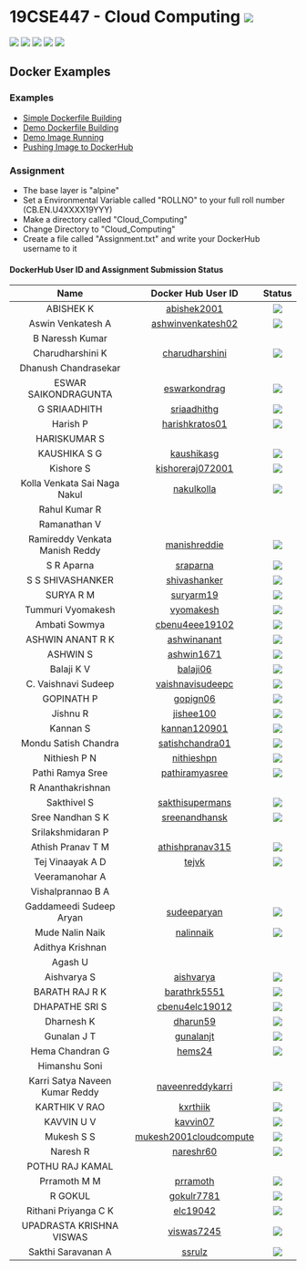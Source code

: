 # 19CSE447 - Cloud Computing ![](https://img.shields.io/badge/-Live-brightgreen)
![](https://img.shields.io/badge/Batch-19EEE-lightgreen) ![](https://img.shields.io/badge/Batch-19ELC-lightgreen) ![](https://img.shields.io/badge/UG-blue) ![](https://img.shields.io/badge/Subject-Cloud-blue) ![](https://img.shields.io/badge/Subject-Elective-purple)

## Docker Examples

### Examples
- [Simple Dockerfile Building](https://www.youtube.com/watch?v=0HCBQpfQE7o)
- [Demo Dockerfile Building](https://www.youtube.com/watch?v=lrTBwlW46Ik)
- [Demo Image Running](https://www.youtube.com/watch?v=ND-qkZVc3KM)
- [Pushing Image to DockerHub](https://www.youtube.com/watch?v=pBdN1OlWGQc)

### Assignment

- The base layer is "alpine"
- Set a Environmental Variable called "ROLLNO" to your full roll number (CB.EN.U4XXXX19YYY)
- Make a directory called "Cloud_Computing"
- Change Directory to "Cloud_Computing"
- Create a file called "Assignment.txt" and write your DockerHub username to it

#### DockerHub User ID and Assignment Submission Status

| Name | Docker Hub User ID | Status | 
|:----:|:------------------:|:------:|
| ABISHEK K | [abishek2001](https://hub.docker.com/u/abishek2001) | ![](https://img.shields.io/badge/-Not_Available-red) |
| Aswin Venkatesh A | [ashwinvenkatesh02](https://hub.docker.com/u/ashwinvenkatesh02) | ![](https://img.shields.io/badge/-Available-darkgreen) |
| B Naressh Kumar | | |
| Charudharshini K | [charudharshini](https://hub.docker.com/u/charudharshini) | ![](https://img.shields.io/badge/-Available-darkgreen) |
| Dhanush Chandrasekar | | |
| ESWAR SAIKONDRAGUNTA | [eswarkondrag](https://hub.docker.com/u/eswarkondrag) | ![](https://img.shields.io/badge/-Available-darkgreen) |
| G SRIAADHITH  | [sriaadhithg](https://hub.docker.com/u/sriaadhithg) | ![](https://img.shields.io/badge/-Available-darkgreen) |
| Harish P | [harishkratos01](https://hub.docker.com/u/harishkratos01) | ![](https://img.shields.io/badge/-Not_Available-red) | 
| HARISKUMAR S | | |
| KAUSHIKA S G | [kaushikasg](https://hub.docker.com/u/kaushikasg) | ![](https://img.shields.io/badge/-Available-darkgreen) | 
| Kishore S | [kishoreraj072001](https://hub.docker.com/u/kishoreraj072001) | ![](https://img.shields.io/badge/-Available-darkgreen) |
| Kolla Venkata Sai Naga Nakul | [nakulkolla](https://hub.docker.com/u/nakulkolla) | ![](https://img.shields.io/badge/-Available-darkgreen) | 
| Rahul Kumar R | | |
| Ramanathan V | | |
| Ramireddy Venkata Manish Reddy | [manishreddie](https://hub.docker.com/u/manishreddie) | ![](https://img.shields.io/badge/-Available-darkgreen) | 
| S R Aparna | [sraparna](https://hub.docker.com/u/sraparna) | ![](https://img.shields.io/badge/-Available-darkgreen) |
| S S SHIVASHANKER | [shivashanker](https://hub.docker.com/u/shivashanker) | ![](https://img.shields.io/badge/-Available-darkgreen) |
| SURYA R M | [suryarm19](https://hub.docker.com/u/suryarm19) | ![](https://img.shields.io/badge/-Available-darkgreen) | 
| Tummuri Vyomakesh | [vyomakesh](https://hub.docker.com/u/vyomakesh) | ![](https://img.shields.io/badge/-Available-darkgreen) | 
| Ambati Sowmya | [cbenu4eee19102](https://hub.docker.com/u/cbenu4eee19102) | ![](https://img.shields.io/badge/-Available-darkgreen) |
| ASHWIN ANANT R K | [ashwinanant](https://hub.docker.com/u/ashwinanant) | ![](https://img.shields.io/badge/-Available-darkgreen) | 
| ASHWIN S | [ashwin1671](https://hub.docker.com/u/ashwin1671) | ![](https://img.shields.io/badge/-Available-darkgreen) |
| Balaji K V | [balaji06](https://hub.docker.com/u/balaji06) | ![](https://img.shields.io/badge/-Available-darkgreen) | 
| C. Vaishnavi Sudeep | [vaishnavisudeepc](https://hub.docker.com/u/vaishnavisudeepc) | ![](https://img.shields.io/badge/-Available-darkgreen) | 
| GOPINATH P | [gopign06](https://hub.docker.com/u/gopign06) | ![](https://img.shields.io/badge/-Available-darkgreen)  |
| Jishnu R | [jishee100](https://hub.docker.com/u/jishee100) | ![](https://img.shields.io/badge/-Available-darkgreen) | 
| Kannan S | [kannan120901](https://hub.docker.com/u/kannan120901) | ![](https://img.shields.io/badge/-Not_Available-red) |
| Mondu Satish Chandra | [satishchandra01](https://hub.docker.com/u/satishchandra01) | ![](https://img.shields.io/badge/-Available-darkgreen) |
| Nithiesh P N | [nithieshpn](https://hub.docker.com/u/nithieshpn) | ![](https://img.shields.io/badge/-Available-darkgreen) |
| Pathi Ramya Sree | [pathiramyasree](https://hub.docker.com/u/pathiramyasree) | ![](https://img.shields.io/badge/-Available-darkgreen) | 
| R Ananthakrishnan | | | 
| Sakthivel S | [sakthisupermans](https://hub.docker.com/u/sakthisupermans) | ![](https://img.shields.io/badge/-Available-darkgreen) | 
| Sree Nandhan S K | [sreenandhansk](https://hub.docker.com/u/sreenandhansk) | ![](https://img.shields.io/badge/-Available-darkgreen) |
| Srilakshmidaran P | | |
| Athish Pranav T M | [athishpranav315](https://hub.docker.com/u/athishpranav315) | ![](https://img.shields.io/badge/-Not_Available-red) |
| Tej Vinaayak A D | [tejvk](https://hub.docker.com/u/tejvk) | ![](https://img.shields.io/badge/-Available-darkgreen) | 
| Veeramanohar A | | |
| Vishalprannao B A | | | 
| Gaddameedi Sudeep Aryan | [sudeeparyan](https://hub.docker.com/u/sudeeparyan) | ![](https://img.shields.io/badge/-Available-darkgreen) |
| Mude Nalin Naik | [nalinnaik](https://hub.docker.com/u/nalinnaik) | ![](https://img.shields.io/badge/-Available-darkgreen) | 
| Adithya Krishnan | | |
| Agash U | | | 
| Aishvarya S | [aishvarya](https://hub.docker.com/u/aishvarya) | ![](https://img.shields.io/badge/-Not_Available-red) | 
| BARATH RAJ R K | [barathrk5551](https://hub.docker.com/u/barathrk5551) | ![](https://img.shields.io/badge/-Available-darkgreen) | 
| DHAPATHE SRI S | [cbenu4elc19012](https://hub.docker.com/u/cbenu4elc19012) | ![](https://img.shields.io/badge/-Available-darkgreen) |
| Dharnesh K | [dharun59](https://hub.docker.com/u/dharun59) | ![](https://img.shields.io/badge/-Available-darkgreen) |
| Gunalan J T | [gunalanjt](https://hub.docker.com/u/gunalanjt) | ![](https://img.shields.io/badge/-Available-darkgreen) | 
| Hema Chandran G | [hems24](https://hub.docker.com/u/hems24) | ![](https://img.shields.io/badge/-Available-darkgreen) |
| Himanshu Soni | | |
| Karri Satya Naveen Kumar Reddy | [naveenreddykarri](https://hub.docker.com/u/naveenreddykarri) | ![](https://img.shields.io/badge/-Available-darkgreen) |
| KARTHIK V RAO | [kxrthiik](https://hub.docker.com/u/kxrthiik) | ![](https://img.shields.io/badge/-Available-darkgreen) | 
| KAVVIN U V | [kavvin07](https://hub.docker.com/u/kavvin07) | ![](https://img.shields.io/badge/-Not_Available-red) |
| Mukesh S S | [mukesh2001cloudcompute](https://hub.docker.com/u/mukesh2001cloudcompute) | ![](https://img.shields.io/badge/-Available-darkgreen) | 
| Naresh R | [nareshr60](https://hub.docker.com/u/nareshr60) | ![](https://img.shields.io/badge/-Available-darkgreen) | 
| POTHU RAJ KAMAL | | | 
| Prramoth M M | [prramoth](https://hub.docker.com/u/prramoth) | ![](https://img.shields.io/badge/-Available-darkgreen) | 
| R GOKUL | [gokulr7781](https://hub.docker.com/u/gokulr7781) | ![](https://img.shields.io/badge/-Available-darkgreen) | 
| Rithani Priyanga C K | [elc19042](https://hub.docker.com/u/elc19042) | ![](https://img.shields.io/badge/-Not_Available-red) | 
| UPADRASTA KRISHNA VISWAS | [viswas7245](https://hub.docker.com/u/viswas7245) | ![](https://img.shields.io/badge/-Not_Available-red) | 
| Sakthi Saravanan A | [ssrulz](https://hub.docker.com/u/ssrulz) | ![](https://img.shields.io/badge/-Available-darkgreen) |
